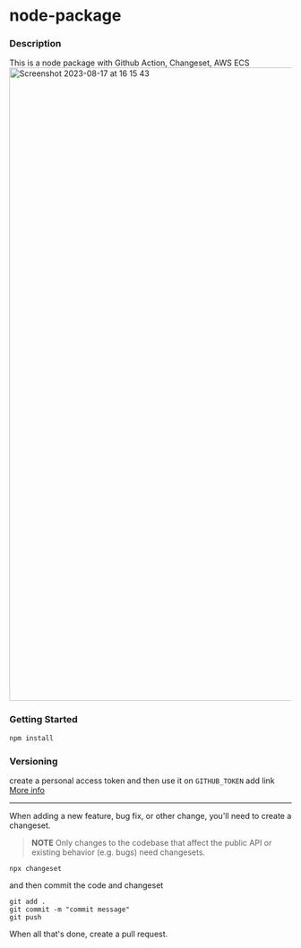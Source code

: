 # node-package

### Description

This is a node package with Github Action, Changeset, AWS ECS
<img width="1132" alt="Screenshot 2023-08-17 at 16 15 43" src="https://github.com/phirathatfin/node-package/assets/136427146/6008f43e-19d3-4522-9c6d-2d776f2de4f3">

### Getting Started

```bash
npm install
```

### Versioning

create a personal access token and then use it on `GITHUB_TOKEN`
add link [More info](https://github.com/orgs/community/discussions/27028#discussioncomment-3254360)

---

When adding a new feature, bug fix, or other change, you'll need to create a changeset.

> **NOTE**
> Only changes to the codebase that affect the public API or existing behavior (e.g. bugs) need changesets.

```
npx changeset
```

and then commit the code and changeset

```
git add .
git commit -m "commit message"
git push
```

When all that's done, create a pull request.
